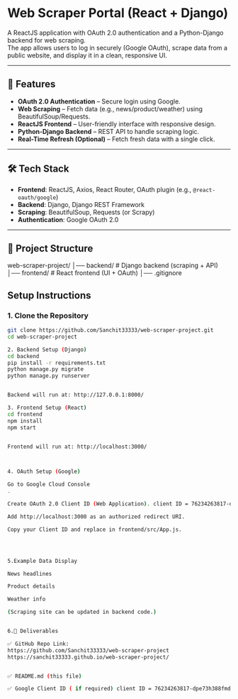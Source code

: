 # Web Scraper Portal (React + Django)

A ReactJS application with OAuth 2.0 authentication and a Python-Django backend for web scraping.  
The app allows users to log in securely (Google OAuth), scrape data from a public website, and display it in a clean, responsive UI.  

---

## 🚀 Features
- **OAuth 2.0 Authentication** – Secure login using Google.  
- **Web Scraping** – Fetch data (e.g., news/product/weather) using BeautifulSoup/Requests.  
- **ReactJS Frontend** – User-friendly interface with responsive design.  
- **Python-Django Backend** – REST API to handle scraping logic.  
- **Real-Time Refresh (Optional)** – Fetch fresh data with a single click.  

---

## 🛠️ Tech Stack
- **Frontend**: ReactJS, Axios, React Router, OAuth plugin (e.g., `@react-oauth/google`)  
- **Backend**: Django, Django REST Framework  
- **Scraping**: BeautifulSoup, Requests (or Scrapy)  
- **Authentication**: Google OAuth 2.0  

---

## 📂 Project Structure
web-scraper-project/
│── backend/ # Django backend (scraping + API)
│── frontend/ # React frontend (UI + OAuth)
│── .gitignore


##  Setup Instructions

### 1. Clone the Repository
```bash
git clone https://github.com/Sanchit33333/web-scraper-project.git
cd web-scraper-project

2. Backend Setup (Django)
cd backend
pip install -r requirements.txt
python manage.py migrate
python manage.py runserver


Backend will run at: http://127.0.0.1:8000/

3. Frontend Setup (React)
cd frontend
npm install
npm start


Frontend will run at: http://localhost:3000/



4. OAuth Setup (Google)

Go to Google Cloud Console
.

Create OAuth 2.0 Client ID (Web Application). client ID = 76234263817-dpe73h388fmdqq43qd9hc1n35ad3jam9.apps.googleusercontent.com

Add http://localhost:3000 as an authorized redirect URI.

Copy your Client ID and replace in frontend/src/App.js.




5.Example Data Display

News headlines

Product details

Weather info

(Scraping site can be updated in backend code.)


6.📌 Deliverables

✅ GitHub Repo Link:
https://github.com/Sanchit33333/web-scraper-project
https://sanchit33333.github.io/web-scraper-project/


✅ README.md (this file)

✅ Google Client ID ( if required) client ID = 76234263817-dpe73h388fmdqq43qd9hc1n35ad3jam9.apps.googleusercontent.com

